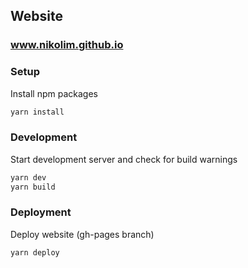 ## Website

### www.nikolim.github.io

### Setup
Install npm packages
```bash
yarn install
```

### Development
Start development server and check for build warnings
```bash
yarn dev
yarn build
```

### Deployment
Deploy website (gh-pages branch)
```bash
yarn deploy
```